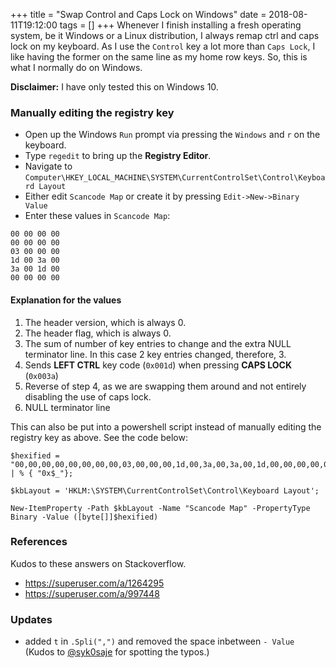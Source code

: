 +++
title = "Swap Control and Caps Lock on Windows"
date = 2018-08-11T19:12:00
tags = []
+++
Whenever I finish installing a fresh operating system, be it Windows or a Linux distribution, I always remap ctrl and caps lock on my keyboard.
As I use the `Control` key a lot more than `Caps Lock`, I like having the former on the same line as my home row keys. So, this is what I normally do on Windows.

**Disclaimer:** I have only tested this on Windows 10.

### Manually editing the registry key 

* Open up the Windows `Run` prompt via pressing the `Windows` and `r` on the keyboard.
* Type `regedit` to bring up the **Registry Editor**.
* Navigate to `Computer\HKEY_LOCAL_MACHINE\SYSTEM\CurrentControlSet\Control\Keyboard Layout`
* Either edit `Scancode Map` or create it by pressing `Edit->New->Binary Value`
* Enter these values in `Scancode Map`:

```
00 00 00 00
00 00 00 00
03 00 00 00
1d 00 3a 00
3a 00 1d 00
00 00 00 00
```

#### Explanation for the values
1. The header version, which is always 0.
2. The header flag, which is always 0.
3. The sum of number of key entries to change and the extra NULL terminator line. In this case 2 key entries changed, therefore, 3.
4. Sends **LEFT CTRL** key code (`0x001d`) when pressing **CAPS LOCK** (`0x003a`)
5. Reverse of step 4, as we are swapping them around and not entirely disabling the use of caps lock.
6. NULL terminator line

This can also be put into a powershell script instead of manually editing the registry key as above. See the code below:
```
$hexified = "00,00,00,00,00,00,00,00,03,00,00,00,1d,00,3a,00,3a,00,1d,00,00,00,00,00".Split(",") | % { "0x$_"};

$kbLayout = 'HKLM:\SYSTEM\CurrentControlSet\Control\Keyboard Layout';

New-ItemProperty -Path $kbLayout -Name "Scancode Map" -PropertyType Binary -Value ([byte[]]$hexified)
```

### References
Kudos to these answers on Stackoverflow.

* https://superuser.com/a/1264295
* https://superuser.com/a/997448

### Updates
* added `t` in `.Spli(",")` and removed the space inbetween `- Value` (Kudos to [@syk0saje](https://twitter.com/syk0saje) for spotting the typos.)

